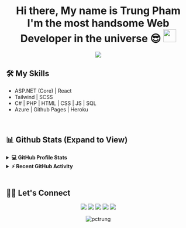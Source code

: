 <h1 align="center">Hi there, My name is Trung Pham <br> I'm the most handsome Web Developer in the universe 😎 <img src="https://media.giphy.com/media/hvRJCLFzcasrR4ia7z/giphy.gif" width="35"></h1>

<p align="center">
  <a href="https://github.com/DenverCoder1/readme-typing-svg"><img src="https://readme-typing-svg.herokuapp.com?lines=Web+Developer;.NET%20|%20REACT;Always%20learning%20new%20things&center=true&width=500&height=50"></a>
</p> 

## 🛠️ My Skills 
<ul>
	<li>ASP.NET (Core) | React </li>
	<li>Tailwind | SCSS</li>
	<li>C# | PHP | HTML | CSS | JS | SQL</li>
	<li>Azure | Github Pages | Heroku</li>
</ul>
 
<br/>

## 📊 Github Stats (Expand to View) 


<details> 
  <summary><b>💻 GitHub Profile Stats</b></summary>
  <br/>
  <p align="center">
    <a href="https://github.com/anuraghazra/github-readme-stats"><img alt="Trung Pham's Github Stats" src="https://github-readme-stats.vercel.app/api?username=pctrung&show_icons=true&count_private=true&theme=react" height="192px"/></a>
<br/>
  &nbsp;
	  <img src="https://github-readme-stats.vercel.app/api/top-langs?username=pctrung&show_icons=true&locale=en&layout=compact&theme=react" alt="pctrung" height="192px"/>
  <br/>
  <b>Note:</b> Top languages is only a metric of the languages my public code consists of and doesn't reflect experience or skill level.
  </p>
</details>


<details>
  <summary><b>⚡ Recent GitHub Activity</b></summary>
  <br/>
   <a href="https://github.com/pctrung"><img alt="Trung Pham's Activity Graph" src="https://activity-graph.herokuapp.com/graph?username=pctrung&custom_title=Trung%20Pham's%20Contribution%20Graph&theme=react-dark" /></a>
  <br/>

</details>

<br/>

## 🙋‍♀️ Let's Connect
<p align="center">
	<a target="_blank" href="mailto:pctrung1102@gmail.com"><img src="https://img.icons8.com/fluency/50/000000/mail.png"/></a>
	<a target="_blank" href="https://github.com/pctrung"><img src="https://img.icons8.com/fluency/48/000000/github.png"/></a>
	<a target="_blank" href="https://www.linkedin.com/in/trung-ph%E1%BA%A1m-101b871a2/"><img src="https://img.icons8.com/fluency/50/000000/linkedin-circled.png"/></a>
	<a target="_blank" href="https://www.facebook.com/trungxi.it"><img src="https://img.icons8.com/fluency/50/000000/facebook-circled.png"/></a>
	<a target="_blank" href="https://instagram.com/trungxi.it"><img src="https://img.icons8.com/fluency/48/000000/instagram-new.png"/></a>
</p>

<p align="center"> <img src="https://komarev.com/ghpvc/?username=pctrung&label=Profile%20views&color=0e75b6&style=plastic" alt="pctrung" /> </p> 



